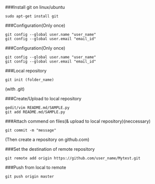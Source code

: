 ###Install git on linux/ubuntu
```
sudo apt-get install git
```

###Configuration(Only once)
```
git config --global user.name "user_name"
git config --global user.email "email_id"
```

###Configuration(Only once)
```
git config --global user.name "user_name"
git config --global user.email "email_id"
```

###Local repository
```
git init (folder_name)
```
(with .git)

###Create/Upload to local repository
```
gedit/vim README.md/SAMPLE.py
git add README.md/SAMPLE.py
```

###Attach commend on files(& upload to local repository)(neccessary)
```
git commit -m "message"
```

(Then create a repository on github.com)

###Set the destination of remote repository
```
git remote add origin https://github.com/user_name/Mytest.git
```

###Push from local to remote
```
git push origin master
```
